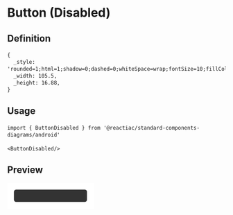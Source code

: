 # Button (Disabled)

## Definition

```
{
  _style: 'rounded=1;html=1;shadow=0;dashed=0;whiteSpace=wrap;fontSize=10;fillColor=#333333;align=center;strokeColor=#333333;fontColor=#666666;',
  _width: 105.5,
  _height: 16.88,
}
```

## Usage

```
import { ButtonDisabled } from '@reactiac/standard-components-diagrams/android'

<ButtonDisabled/>
```

## Preview

<img src="./button-disabled.png" width="200"/>
